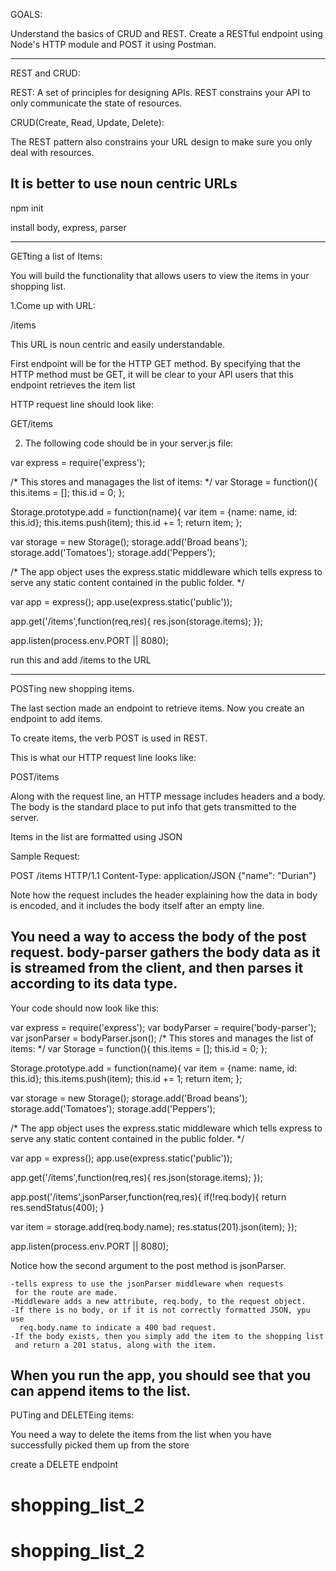 GOALS:

Understand the basics of CRUD and REST.
Create a RESTful endpoint using Node's HTTP module
and POST it using Postman.

---------------------------------------------------------------------
REST and CRUD:

REST: A set of principles for designing APIs.
REST constrains your API to only communicate the state of resources.


CRUD(Create, Read, Update, Delete):

The REST pattern also constrains your URL design to make sure you
only deal with resources.

It is better to use noun centric URLs
----------------------------------------------------------------
npm init

install body, express, parser

---------------------------------------------------------------------
GETting a list of Items:

You will build the functionality that allows users to view the
items in your shopping list.

1.Come up with URL:
  
  /items
  
  This URL is noun centric and easily understandable.
  
  First endpoint will be for the HTTP GET method. By specifying
  that the HTTP method must be GET, it will be clear to your API
  users that this endpoint retrieves the item list
  
  HTTP request line should look like:
  
  GET/items
  


2. The following code should be in your server.js file:

var express = require('express');

/*
This stores and managages the list of items:
*/
var Storage = function(){
  this.items = [];
  this.id = 0;
};

Storage.prototype.add = function(name){
  var item = {name: name, id: this.id};
  this.items.push(item);
  this.id += 1;
  return item;
};

var storage = new Storage();
storage.add('Broad beans');
storage.add('Tomatoes');
storage.add('Peppers');

/*
The app object uses the express.static middleware
which tells express to serve any static content
contained in the public folder.
*/

var app = express();
app.use(express.static('public'));

app.get('/items',function(req,res){
  res.json(storage.items);
});

app.listen(process.env.PORT || 8080);

run this and add /items to the URL


--------------------------------------------------------
POSTing new shopping items.

The last section made an endpoint to retrieve items. Now you create
an endpoint to add items.


To create items, the verb POST is used in REST.

This is what our HTTP request line looks like:

POST/items

Along with the request line, an HTTP message includes 
headers and a body. The body is the standard place to 
put info that gets transmitted to the server.

Items in the list are formatted using JSON

Sample Request:

  POST /items HTTP/1.1
  Content-Type: application/JSON
  {"name": "Durian"}

Note how the request includes the header explaining how 
the data in body is encoded, and it includes the body itself 
after an empty line.

You need a way to access the body of the post request.
body-parser gathers the body data as it is streamed 
from the client, and then parses it according to its data type.
------------------------------------------------------------------
Your code should now look like this:

var express = require('express');
var bodyParser = require('body-parser');
var jsonParser = bodyParser.json();
/*
This stores and manages the list of items:
*/
var Storage = function(){
  this.items = [];
  this.id = 0;
};

Storage.prototype.add = function(name){
  var item = {name: name, id: this.id};
  this.items.push(item);
  this.id += 1;
  return item;
};

var storage = new Storage();
storage.add('Broad beans');
storage.add('Tomatoes');
storage.add('Peppers');

/*
The app object uses the express.static middleware
which tells express to serve any static content
contained in the public folder.
*/

var app = express();
app.use(express.static('public'));

app.get('/items',function(req,res){
  res.json(storage.items);
});

app.post('/items',jsonParser,function(req,res){
  if(!req.body){
    return res.sendStatus(400);
  }
  
  var item = storage.add(req.body.name);
  res.status(201).json(item);
});

app.listen(process.env.PORT || 8080);


Notice how the second argument to the post method is jsonParser.
    
    -tells express to use the jsonParser middleware when requests
     for the route are made.
    -Middleware adds a new attribute, req.body, to the request object.
    -If there is no body, or if it is not correctly formatted JSON, ypu use
      req.body.name to indicate a 400 bad request.
    -If the body exists, then you simply add the item to the shopping list
     and return a 201 status, along with the item.
     
When you run the app, you should see that you can append items to the list.
----------------------------------------------------------------------------------------
PUTing and DELETEing items:
     
You need a way to delete the items from the 
list when you have successfully picked them
up from the store

create a DELETE endpoint





# shopping_list_2
# shopping_list_2
